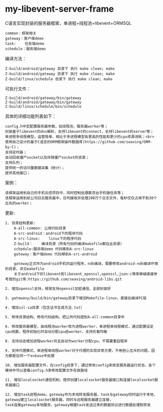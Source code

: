 # my-libevent-server-frame

C语言实现封装的服务器框架，单进程+线程池+libevent+ORMSQL

	common：框架相关
	gateway：客户端demo
	task:	 任务端demo
	schedule：服务端demo

编译方法：

	Z-build/android/gateway 目录下 执行 make clean; make
	Z-build/android/gateway 目录下 执行 make clean; make
	Z-build/linux/schedule 目录下 执行 make clean; make

可执行文件：

	Z-build/android/gateway/bin/gateway
	Z-build/android/gateway/bin/gateway
	Z-build/linux/schedule/bin/schedule

具体的详细功能列表如下：

	config.h中宏配置服务器参数，如线程池，服务器worker等；
	封装基于libevent的dns解析，支持libevent的connect，支持libevent的server等；
	单进程多线程模型，运营简单，相比于多进程模型有更高的性能和更少的cpu资源消耗；<br>
	使用自己设计的基于C语言的ORM框架操作数据库(https://github.com/seaving/ORM-by-C)；
	支持定时器；
	自动回收僵尸socket以及伴随僵尸socket的资源；
	支持队列；
	提供统一的访问量数据采集（统计）；
	提供其他接口；

案例：

	该框架运用到自己的手机云控项目中，同时控制处理数百台手机做任务等；
	该框架运用到前公司日志服务器中，日均接收并处理200万个日志文件，每秒仅仅占用不到30个左右的worker；

更新:

	1. 目录结构更新:
		A-all-common: 公用代码目录
		A-src-android：android下的程序代码
		A-src-linux:	linux下的程序代码
		Z-build：	编译目录（所有代码的编译makefile都在此目录）
		schedule:服务端demo 代码移到A-src-linux
		gateway：客户端demo 代码移到A-src-android

		gateway正式作为android手机的运行程序，ndk编译，需要修改android-ndk编译环境的目录，详见makefile
		关于android下的libevent和libevent_openssl,openssl,json-c等库移植直接参考我的git库:https://github.com/seaving/android-libs.git

	2. 增加openssl支持，框架支持openssl加密通信，全部封装好
	
	3. gatewany/build/bin/gateway目录下增加Makefile-linux，直接在编译PC版
	
	4. 增加ssl-ca目录（包含证书生成方法.txt）
	
	5. 修改目录结构，修改代码结构，把公共代码提到A-all-common目录中
	
	6. 修改服务器模型，由线程池worker改为进程worker，单进程单线程模式，通过配置设定cpu核数，程序初始化时自动分配cpu给worker，支持负载均衡
	
	8. 支持动态增加进程worker并且自动为worker分配cpu，不需要重启程序
	
	9. 支持代理模式，单进程单线程worker对于代理的实现非常方便，不用担心互斥的问题，因为都是在同一个evbase中处理
	
	10. 增加服务器配置文件，在config目录下，通过修改config来改变服务器运行状态，各个模块中可以查看config.h来修改配置文件存放路径
	
	11. 增加localsocket通信机制，提供创建localsocket服务器接口和连接localsocket服务器接口
	
	12. 增加task进程demo，gateway作为本地转发服务器，task与gateway同时运行于本地，gateway建立localsocket服务器，同时与远程服务器建立连接，
	task连接gateway本地服务，gateway根据task发送过来的数据协议进行数据处理和转发
